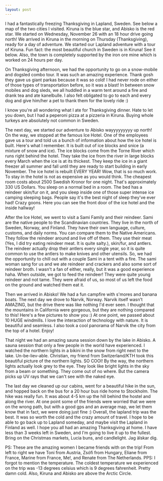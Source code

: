 ```yaml
---
layout: post
---
```


I had a fantastically freezing Thanksgiving in Lapland, Sweden. See below a map of the two cities
I visited. Kiruna is the blue star, and Abisko is the red star. We started on Wednesday, November 26 with an 18 hour drive going north! We arrived in 
Kiruna in the morning on Thursday (Thanksgiving), ready for a day of adventure. We started our 
Lapland adventure with a tour of Kiruna. Fun fact: the most beautiful church in Sweden is in Kiruna!
See it below. Also, the town is completely supported by the iron ore mine which is worked on 
24 hours per day. 

On Thanksgiving afternoon, we had the opportunity to go on a snow-mobile and dogsled combo tour. 
It was such an amazing experience. Thank gosh they gave us giant parkas because it was so cold! I had 
never rode on either of those types of transportation before, so it was a blast! In between 
snow mobiles and dog sleds, we all huddled in a warm tent around a fire and drank tea and ate 
kanelbulle. I also felt obligated to go to each and every dog and give him/her a pet to thank 
them for the lovely ride :)

I know you're all wondering what I ate for Thanksgiving dinner. Hate to let you down, but I 
had a peperoni pizza at a pizzeria in Kiruna. Buying whole turkeys are absolutely not common in 
Sweden. 

The next day, we started our adventure to Abisko wayyyyyyyyy up north! On the way, we stopped 
at the famous Ice Hotel. One of the employees gave us a tour and told us a bunch of information about 
how the ice hotel is built. Here's what I remember. It is built out of ice blocks and snice 
(a mixture of snow and ice). The ice blocks come from the Torne River which runs right behind the hotel. 
They take the ice from the river in large blocks every March when the ice is at its thickest.
They keep the ice in a giant freezer all summer and fall until they are ready to start building 
in early November. The ice hotel is rebuilt EVERY YEAR! Wow, that is so much work. To stay 
in the hotel is not as expensive as you would think. The cheapest room costs about 2500 Swedish 
Kronor for one night. That's approximately 330 US Dollars. You sleep on a normal bed in a room. 
The bed has a reindeer skin/fur on it, and you sleep inside one of those super intense ice camping 
sleeping bags. People say it's the best night of sleep they've ever had! Crazy goons. Here you can see the 
front door of the ice hotel and the inside hallway!

After the Ice Hotel, we went to visit a Sami Family and their reindeer. Sami are the native 
people to the Scandinavian countries. They live in the north of Sweden, Norway, and Finland. 
They have their own language, culture, customs, and daily norms. You can compare them to the 
Native Americans. They follow the reindeer around and live off of them. They use their meat
(Yes, I did try eating reindeer meat. It is quite salty.), skin/fur, and antlers. The reindeer 
actually drop their antlers every single year, so it is quite common to use the antlers to make 
knives and other utensils. So, we had the opportunity to chill out with a couple Sami in a tent with a fire.
The sami woman sang for us and we ate reindeer and crackers and also some sort of 
reindeer broth. I wasn't a fan of either, really, but it was a good experience haha. When outside,
we got to feed the reindeer! They were quite young reindeer and not tame. They were afraid of us, so 
most of us left the food on the ground and watched them eat it. 

Then we arrived in Abisko! We had a fun campfire with s'mores and banana boats. The next day we drove to
Narvik, Norway. Narvik itself wasn't AMAZING, but the drive there was like nothing I'd ever seen. 
I thought that the mountains in California were gorgeous, but they are nothing compared to this!
Here's a few pictures to show you :) At one point, we passed about 10 HUGE windmills. I love the 
interaction of technology with nature. It is beautiful and seamless. I also took a cool 
panorama of Narvik the city from the top of a hotel. Enjoy!

That night we had an amazing sauna session down by the lake in Abisko. A sauna session that 
only a few people in the world have experienced. I watched the northern lights in a bikini in the snow 
from right next to the lake. Un-be-liev-able. Christian, my friend from Switzerland/KTH took this 
beautiful picture of the northern lights. SO COOl! By the way, the northern lights actually look grey to the 
eye. They look like bright lights in the sky from a beam or something. They come out of no where. 
But the camera picks up UV rays that we can't see with the naked eye. 

The last day we cleaned up our cabins, went for a beautiful hike in the sun, and hopped back on the 
bus for a 20 hour bus ride home to Stockholm. The hike was really fun. It was about 4-5 km 
up the hill behind the hostel and along the river. At one point some of the friends were worried 
that we were on the wrong path, but with a good gps and an average map, we let them know that 
in fact, we were doing just fine :) Overall, the lapland trip was the best. It was so worth the cold 
and the crazy amount of travel. I hope to be able to go back up to Lapland someday, and maybe 
visit the Lapland in Finland as well. I hope you all had an amazing Thanksgiving at home. 
I have less than 3 weeks left in Sweden, and I'm going to live it up to the fullest. Bring on the 
Christmas markets, Lucia buns, and candlelight. Jag älskar dig.

PS: These are the amazing women I became friends with on the trip! From left to right we have 
Toni from Austria, Zsófi from Hungary, Eliane from France, Marine from France, Me!, and Renate from 
The Netherlands. 
PPS: I forgot to mention the temperature. The coldest temperature we experienced on the trip 
was -13 degrees celsius which is 9 degrees fahrenheit. Pretty damn cold. Also, Kiruna and Abisko 
are above the Arctic Circle. 